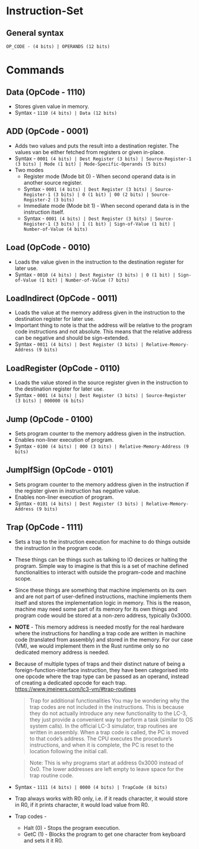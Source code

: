 # Instruction-Set
## General syntax
`OP_CODE - (4 bits) | OPERANDS (12 bits)` 

# Commands
## Data (OpCode - 1110)
- Stores given value in memory.
- Syntax - `1110 (4 bits) | Data (12 bits)`

## ADD (OpCode - 0001)
- Adds two values and puts the result into a destination register. The values van be either fetched from registers or given in-place.
- Syntax - `0001 (4 bits) | Dest Register (3 bits) | Source-Register-1 (3 bits) | Mode (1 bit) | Mode-Specific-Operands (5 bits)`
- Two modes
    - Register mode (Mode bit 0) - When second operand data is in another source register.
    - Syntax - `0001 (4 bits) | Dest Register (3 bits) | Source-Register-1 (3 bits) | 0 (1 bit) | 00 (2 bits) | Source-Register-2 (3 bits)`
    - Immediate mode (Mode bit 1) - When second operand data is in the instruction itself.
    - Syntax - `0001 (4 bits) | Dest Register (3 bits) | Source-Register-1 (3 bits) | 1 (1 bit) | Sign-of-Value (1 bit) | Number-of-Value (4 bits)`

## Load (OpCode - 0010)
- Loads the value given in the instruction to the destination register for later use.
- Syntax - `0010 (4 bits) | Dest Register (3 bits) | 0 (1 bit) | Sign-of-Value (1 bit) | Number-of-Value (7 bits)`

## LoadIndirect (OpCode - 0011)
- Loads the value at the memory address given in the instruction to the destination register for later use.
- Important thing to note is that the address will be relative to the program code instructions and not absolute. This means that the relative address can be negative and should be sign-extended. 
- Syntax - `0011 (4 bits) | Dest Register (3 bits) | Relative-Memory-Address (9 bits)`

## LoadRegister (OpCode - 0110)
- Loads the value stored in the source register given in the instruction to the destination register for later use.
- Syntax - `0001 (4 bits) | Dest Register (3 bits) | Source-Register (3 bits) | 000000 (6 bits)`

## Jump (OpCode - 0100)
- Sets program counter to the memory address given in the instruction.
- Enables non-liner execution of program.
- Syntax - `0100 (4 bits) | 000 (3 bits) | Relative-Memory-Address (9 bits)`

## JumpIfSign (OpCode - 0101)
- Sets program counter to the memory address given in the instruction if the register given in instruction has negative value.
- Enables non-liner execution of program.
- Syntax - `0101 (4 bits) | Dest Register (3 bits) | Relative-Memory-Address (9 bits)`

## Trap (OpCode - 1111)
- Sets a trap to the instruction execution for machine to do things outside the instruction in the program code.
- These things can be things such as talking to IO decices or halting the program. Simple way to imagine is that this is a set of machine defined functionalities to interact with outside the program-code and machine scope.
- Since these things are something that machine implements on its own and are not part of user-defined instructions, machine implements them itself and stores the implementation logic in memory. This is the reason, machine may need some part of its memory for its own things and program code would be stored at a non-zero address, typically 0x3000.
- **NOTE** - This memory address is needed mostly for the real hardware where the instructions for handling a trap code are written in machine code (translated from assembly) and stored in the memory. For our case (VM), we would implement them in the Rust runtime only so no dedicated memory address is needed.
- Because of multiple types of traps and their distinct nature of being a foreign-function-interface instruction, they have been categorised into one opcode where the trap type can be passed as an operand, instead of creating a dedicated opcode for each trap. https://www.jmeiners.com/lc3-vm/#trap-routines
    > Trap for additional functionalities You may be wondering why the trap codes are not included in the instructions. This is because they do not actually introduce any new functionality to the LC-3, they just provide a convenient way to perform a task (similar to OS system calls). In the official LC-3 simulator, trap routines are written in assembly. When a trap code is called, the PC is moved to that code’s address. The CPU executes the procedure’s instructions, and when it is complete, the PC is reset to the location following the initial call.

    > Note: This is why programs start at address 0x3000 instead of 0x0. The lower addresses are left empty to leave space for the trap routine code.
- Syntax - `1111 (4 bits) | 0000 (4 bits) | TrapCode (8 bits)`
- Trap always works with R0 only, i.e. if it reads character, it would store in R0, if it prints character, it would load value from R0.
- Trap codes -
    - Halt (0) - Stops the program execution.
    - GetC (1) - Blocks the program to get one character from keyboard and sets it it R0.
